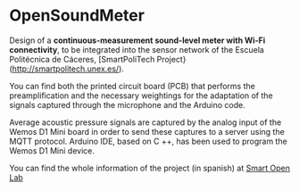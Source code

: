 # OpenSoundMeter

Design of a **continuous-measurement sound-level meter with Wi-Fi connectivity**, to be integrated into the sensor network of the Escuela Politécnica de Cáceres, [SmartPoliTech Project}(http://smartpolitech.unex.es/).

You can find both the printed circuit board (PCB) that performs the preamplification and the necessary weightings for the adaptation of the signals captured through the microphone and the Arduino code.

Average acoustic pressure signals are captured by the analog input of the Wemos D1 Mini board in order to send these captures to a server using the MQTT protocol. Arduino IDE, based on C ++, has been used to program the Wemos D1 Mini device.

You can find the whole information of the project (in spanish) at [Smart Open Lab](www.smartopenlab.com)
